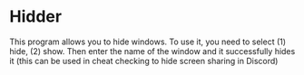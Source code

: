 # Hidder
 This program allows you to hide windows. To use it, you need to select (1) hide, (2) show. Then enter the name of the window and it successfully hides it (this can be used in cheat checking to hide screen sharing in Discord)
